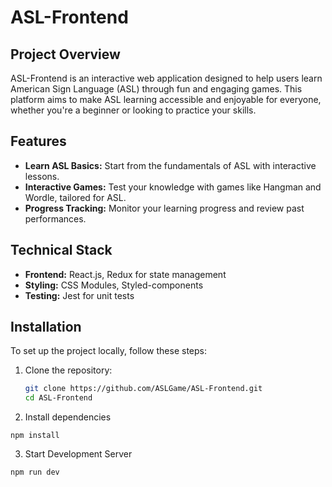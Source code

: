 # ASL-Frontend

## Project Overview
ASL-Frontend is an interactive web application designed to help users learn American Sign Language (ASL) through fun and engaging games. This platform aims to make ASL learning accessible and enjoyable for everyone, whether you're a beginner or looking to practice your skills.

## Features
- **Learn ASL Basics:** Start from the fundamentals of ASL with interactive lessons.
- **Interactive Games:** Test your knowledge with games like Hangman and Wordle, tailored for ASL.
- **Progress Tracking:** Monitor your learning progress and review past performances.

## Technical Stack
- **Frontend:** React.js, Redux for state management
- **Styling:** CSS Modules, Styled-components
- **Testing:** Jest for unit tests

## Installation
To set up the project locally, follow these steps:
1. Clone the repository:
   ```bash
   git clone https://github.com/ASLGame/ASL-Frontend.git
   cd ASL-Frontend
2. Install dependencies
```
npm install
```
3. Start Development Server
```
npm run dev
```